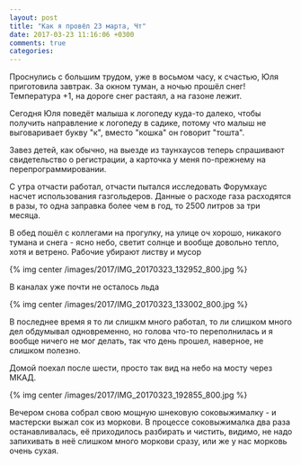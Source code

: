 ```yaml
---
layout: post
title: "Как я провёл 23 марта, Чт"
date: 2017-03-23 11:16:06 +0300
comments: true
categories: 
---
```

Проснулись с большим трудом, уже в восьмом часу, к счастью, Юля приготовила завтрак. За окном туман, а ночью прошёл снег! Температура +1, на дороге снег растаял, а на газоне лежит.

Сегодня Юля поведёт малыша к логопеду куда-то далеко, чтобы получить направление к логопеду в садике, потому что малыш не выговаривает букву "к", вместо "кошка" он говорит "тошта".

Завез детей, как обычно, на выезде из таунхаусов теперь спрашивают свидетельство о регистрации, а карточка у меня по-прежнему на перепрограммировании.

С утра отчасти работал, отчасти пытался исследовать Форумхаус насчет использования газгольдеров. Данные о расходе газа расходятся в разы, то одна заправка более чем в год, то 2500 литров за три месяца. 

В обед пошёл с коллегами на прогулку, на улице оч хорошо, никакого тумана и снега - ясно небо, светит солнце и вообще довольно тепло, хотя и ветрено. Рабочие убирают листву и мусор

{% img center /images/2017/IMG_20170323_132952_800.jpg %}

В каналах уже почти не осталось льда

{% img center /images/2017/IMG_20170323_133002_800.jpg %}

В последнее время я то ли слишкм много работал, то ли слишком много дел обдумывал одновременно, но голова что-то переполнилась и я вообще ничего не мог делать, так что день прошел, наверное, не слишком полезно.

Домой поехал после шести, просто так вид на небо на мосту через МКАД.

{% img center /images/2017/IMG_20170323_192855_800.jpg %}

Вечером снова собрал свою мощную шнековую соковыжималку - и мастерски выжал сок из моркови. В процессе соковыжималка два раза останавливалась, её приходилось разбирать и чистить, видимо, не надо запихивать в неё слишком много моркови сразу, или же у нас морковь очень сухая.